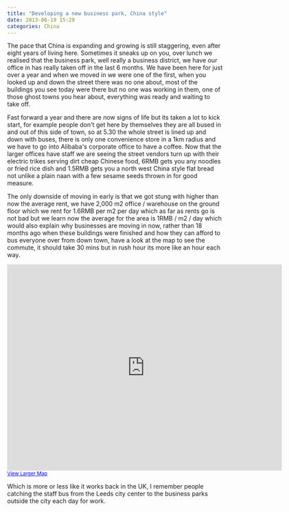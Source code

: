 ```yaml
---
title: "Developing a new business park, China style"
date: 2013-06-19 15:29
categories: China
---
```

The pace that China is expanding and growing is still staggering, even after eight years of living here. Sometimes it sneaks up on you, over lunch we realised that the business park, well really a business district, we have our office in has really taken off in the last 6 months. We have been here for just over a year and when we moved in we were one of the first, when you looked up and down the street there was no one about, most of the buildings you see today were there but no one was working in them, one of those ghost towns you hear about, everything was ready and waiting to take off.

Fast forward a year and there are now signs of life but its taken a lot to kick start, for example people don't get here by themselves they are all bused in and out of this side of town, so at 5.30 the whole street is lined up and down with buses, there is only one convenience store in a 1km radius and we have to go into Alibaba's corporate office to have a coffee. Now that the larger offices have staff we are seeing the street vendors turn up with their electric trikes serving dirt cheap Chinese food, 6RMB gets you any noodles or fried rice dish and 1.5RMB gets you a north west China style flat bread not unlike a plain naan with a few sesame seeds thrown in for good measure.

The only downside of moving in early is that we got stung with higher than now the average rent, we have 2,000 m2 office / warehouse on the ground floor which we rent for 1.6RMB per m2 per day which as far as rents go is not bad but we learn now the average for the area is 1RMB / m2 / day which would also explain why businesses are moving in now, rather than 18 months ago when these buildings were finished and how they can afford to bus everyone over from down town, have a look at the map to see the commute, it should take 30 mins but in rush hour its more like an hour each way.

<iframe width="640" height="480" frameborder="0" scrolling="no" marginheight="0" marginwidth="0" src="https://maps.google.com.hk/maps?f=d&amp;source=s_d&amp;saddr=Hangzhou,+Zhejiang,+China&amp;daddr=Chunbo+Road,+Hangzhou,+Zhejiang,+China&amp;hl=en&amp;geocode=FSnyzQEdvWspBymZqppDKbZLNDE66E2Cg9G_pw%3BFaKszAEdsPopByl5kRCh74JMNDFMvbEPQGS5-Q&amp;aq=0&amp;oq=ChunBo,+Hangzhou,+Zhejiang,+China&amp;sll=30.234925,120.18326&amp;sspn=0.148607,0.264187&amp;vpsrc=0&amp;brcurrent=3,0x0:0x0,0&amp;mra=ls&amp;ie=UTF8&amp;ll=30.234896,120.18322&amp;spn=0.093539,0.037315&amp;t=m&amp;output=embed"></iframe><br /><small><a href="https://maps.google.com.hk/maps?f=d&amp;source=embed&amp;saddr=Hangzhou,+Zhejiang,+China&amp;daddr=Chunbo+Road,+Hangzhou,+Zhejiang,+China&amp;hl=en&amp;geocode=FSnyzQEdvWspBymZqppDKbZLNDE66E2Cg9G_pw%3BFaKszAEdsPopByl5kRCh74JMNDFMvbEPQGS5-Q&amp;aq=0&amp;oq=ChunBo,+Hangzhou,+Zhejiang,+China&amp;sll=30.234925,120.18326&amp;sspn=0.148607,0.264187&amp;vpsrc=0&amp;brcurrent=3,0x0:0x0,0&amp;mra=ls&amp;ie=UTF8&amp;ll=30.234896,120.18322&amp;spn=0.093539,0.037315&amp;t=m" style="color:#0000FF;text-align:left">View Larger Map</a></small>

Which is more or less like it works back in the UK, I remember people catching the staff bus from the Leeds city center to the business parks outside the city each day for work.
